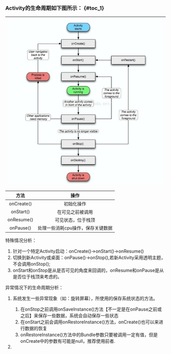 ### Activity的生命周期如下图所示： {#toc_1}

| ![](/assets/import.png) |
| :---: |


| 方法 | 操作 |
| :---: | :---: |
| onCreate\(\) | 初始化操作 |
| onStart\(\) | 在可见之前被调用 |
| onResume\(\) | 可见状态，位于栈顶 |
| onPause\(\) | 处理一些消耗cpu操作，保存关键数据 |

特殊情况分析：

1. 针对一个特定Activity启动：onCreate\(\)-&gt;onStart\(\)-&gt;onResume\(\)
2. 切换到新Activity或桌面：onPause\(\)-&gt;onStop\(\),若新Activity采用透明主题，不会调用onStop\(\);
3. onStart和onStop是从是否可见的角度来回调的，onResume和onPause是从是否位于栈顶来考虑的。

异常情况下的生命周期分析：

1. 系统发生一些异常现象（如：旋转屏幕），所使用的保存系统状态的方法。

   1. 在onStop之前调用onSaveInstance\(\)方法【不一定是在onPause之前或之后】来保存一些数据，系统会自动保存一些状态
   2. 在onStart之前会调用onRestoreInstance\(\)方法，onCreate\(\)也可以来进行数据的恢复
   3. onRestoreInstance\(\)方法中的Bundle参数只要被调用一定有值，但是onCreate中的参数有可能是null，推荐使用前者.

2. 


